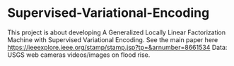 # Supervised-Variational-Encoding
This project is about developing A Generalized Locally Linear Factorization
Machine with Supervised Variational Encoding. See the main paper here https://ieeexplore.ieee.org/stamp/stamp.jsp?tp=&arnumber=8661534 
Data: USGS web cameras videos/images on flood rise.

